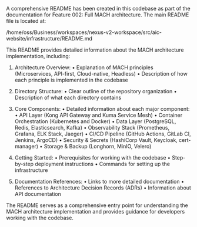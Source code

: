 A comprehensive README has been created in this codebase as part of the documentation for Feature 002: Full MACH architecture. The main README file is located at:

/home/oss/Business/workspaces/nexus-v2-workspace/src/aic-website/infrastructure/README.md

This README provides detailed information about the MACH architecture implementation, including:

1. Architecture Overview:
   • Explanation of MACH principles (Microservices, API-first, Cloud-native, Headless)
   • Description of how each principle is implemented in the codebase

2. Directory Structure:
   • Clear outline of the repository organization
   • Description of what each directory contains

3. Core Components:
   • Detailed information about each major component:
     • API Layer (Kong API Gateway and Kuma Service Mesh)
     • Container Orchestration (Kubernetes and Docker)
     • Data Layer (PostgreSQL, Redis, Elasticsearch, Kafka)
     • Observability Stack (Prometheus, Grafana, ELK Stack, Jaeger)
     • CI/CD Pipeline (GitHub Actions, GitLab CI, Jenkins, ArgoCD)
     • Security & Secrets (HashiCorp Vault, Keycloak, cert-manager)
     • Storage & Backup (Longhorn, MinIO, Velero)

4. Getting Started:
   • Prerequisites for working with the codebase
   • Step-by-step deployment instructions
   • Commands for setting up the infrastructure

5. Documentation References:
   • Links to more detailed documentation
   • References to Architecture Decision Records (ADRs)
   • Information about API documentation

The README serves as a comprehensive entry point for understanding the MACH architecture 
implementation and provides guidance for developers working with the codebase.